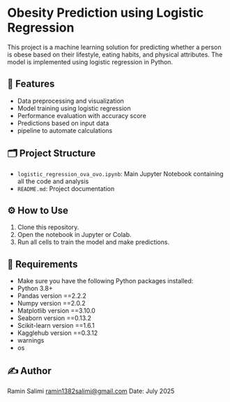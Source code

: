# Obesity Prediction using Logistic Regression

This project is a machine learning solution for predicting whether a person is obese based on their lifestyle, eating habits, and physical attributes. The model is implemented using logistic regression in Python.

## 📌 Features

- Data preprocessing and visualization
- Model training using logistic regression
- Performance evaluation with accuracy score
- Predictions based on input data
- pipeline to automate calculations

## 🗂️ Project Structure

- `logistic_regression_ova_ovo.ipynb`: Main Jupyter Notebook containing all the code and analysis
- `README.md`: Project documentation

## ⚙️ How to Use

1. Clone this repository.
2. Open the notebook in Jupyter or Colab.
3. Run all cells to train the model and make predictions.

## 🧪 Requirements
- Make sure you have the following Python packages installed:
- Python 3.8+
- Pandas version ==2.2.2
- Numpy version ==2.0.2
- Matplotlib version ==3.10.0
- Seaborn version ==0.13.2
- Scikit-learn version ==1.6.1
- Kagglehub version ==0.3.12
- warnings
- os

## ✍️ Author
Ramin Salimi
ramin1382salimi@gmail.com
Date: July 2025
